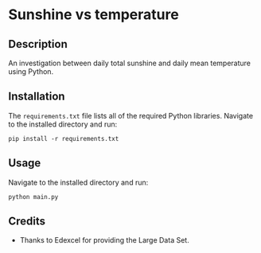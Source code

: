 # Sunshine vs temperature

## Description

An investigation between daily total sunshine and daily mean temperature using Python.

## Installation

The `requirements.txt` file lists all of the required Python libraries. Navigate to the installed directory and run:

```
pip install -r requirements.txt
```

## Usage

Navigate to the installed directory and run:

```
python main.py
```

## Credits

- Thanks to Edexcel for providing the Large Data Set.
